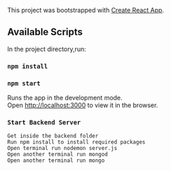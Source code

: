 This project was bootstrapped with [Create React App](https://github.com/facebook/create-react-app).

## Available Scripts

In the project directory,run:

### `npm install`
### `npm start`

Runs the app in the development mode.<br />
Open [http://localhost:3000](http://localhost:3000) to view it in the browser.


### `Start Backend Server`


    Get inside the backend folder
    Run npm install to install required packages
    Open terminal run nodemon server.js
    Open another terminal run mongod
    Open another terminal run mongo


